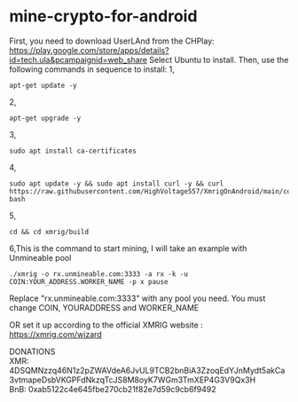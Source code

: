 # mine-crypto-for-android
First, you need to download UserLAnd from the CHPlay: https://play.google.com/store/apps/details?id=tech.ula&pcampaignid=web_share
Select Ubuntu to install.
Then, use the following commands in sequence to install:
1,

    apt-get update -y
2,

    apt-get upgrade -y
3,

    sudo apt install ca-certificates
4,

    sudo apt update -y && sudo apt install curl -y && curl https://raw.githubusercontent.com/HighVoltage557/XmrigOnAndroid/main/compile.sh| bash
5,

    cd && cd xmrig/build
6,This is the command to start mining, I will take an example with Unmineable pool

    ./xmrig -o rx.unmineable.com:3333 -a rx -k -u COIN:YOUR_ADDRESS.WORKER_NAME -p x pause

   Replace "rx.unmineable.com:3333" with any pool you need. 
   You must change COIN, YOURADDRESS and WORKER_NAME

   OR  set it up according to the official XMRIG website : https://xmrig.com/wizard


DONATIONS  
    XMR: 4DSQMNzzq46N1z2pZWAVdeA6JvUL9TCB2bnBiA3ZzoqEdYJnMydt5akCa3vtmapeDsbVKGPFdNkzqTcJS8M8oyK7WGm3TmXEP4G3V9Qx3H  
    BnB: 0xab5122c4e645fbe270cb21f82e7d59c9cb6f9492

